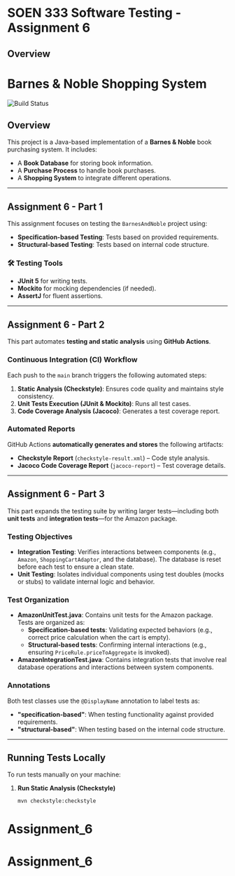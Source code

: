 # SOEN 333 Software Testing - Assignment 6

## Overview

# Barnes & Noble Shopping System

![Build Status](https://github.com/brudaw1/Assignment6_code/actions/workflows/SE333_CI.yml/badge.svg)

## Overview
This project is a Java-based implementation of a **Barnes & Noble** book purchasing system. It includes:
- A **Book Database** for storing book information.
- A **Purchase Process** to handle book purchases.
- A **Shopping System** to integrate different operations.

---

## Assignment 6 - Part 1
This assignment focuses on testing the `BarnesAndNoble` project using:
- **Specification-based Testing**: Tests based on provided requirements.
- **Structural-based Testing**: Tests based on internal code structure.

### 🛠 Testing Tools
- **JUnit 5** for writing tests.
- **Mockito** for mocking dependencies (if needed).
- **AssertJ** for fluent assertions.

---

## Assignment 6 - Part 2
This part automates **testing and static analysis** using **GitHub Actions**.

### Continuous Integration (CI) Workflow
Each push to the `main` branch triggers the following automated steps:
1. **Static Analysis (Checkstyle)**: Ensures code quality and maintains style consistency.
2. **Unit Tests Execution (JUnit & Mockito)**: Runs all test cases.
3. **Code Coverage Analysis (Jacoco)**: Generates a test coverage report.

### Automated Reports
GitHub Actions **automatically generates and stores** the following artifacts:
- **Checkstyle Report** (`checkstyle-result.xml`) – Code style analysis.
- **Jacoco Code Coverage Report** (`jacoco-report`) – Test coverage details.

---

## Assignment 6 - Part 3
This part expands the testing suite by writing larger tests—including both **unit tests** and **integration tests**—for the Amazon package.

### Testing Objectives
- **Integration Testing**: Verifies interactions between components (e.g., `Amazon`, `ShoppingCartAdaptor`, and the database). The database is reset before each test to ensure a clean state.
- **Unit Testing**: Isolates individual components using test doubles (mocks or stubs) to validate internal logic and behavior.

### Test Organization
- **AmazonUnitTest.java**: Contains unit tests for the Amazon package. Tests are organized as:
    - **Specification-based tests**: Validating expected behaviors (e.g., correct price calculation when the cart is empty).
    - **Structural-based tests**: Confirming internal interactions (e.g., ensuring `PriceRule.priceToAggregate` is invoked).
- **AmazonIntegrationTest.java**: Contains integration tests that involve real database operations and interactions between system components.

### Annotations
Both test classes use the `@DisplayName` annotation to label tests as:
- **"specification-based"**: When testing functionality against provided requirements.
- **"structural-based"**: When testing based on the internal code structure.

---

## Running Tests Locally
To run tests manually on your machine:

1. **Run Static Analysis (Checkstyle)**
   ```sh
   mvn checkstyle:checkstyle
# Assignment_6
# Assignment_6
